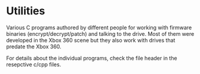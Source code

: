# Utilities

Various C programs authored by different people for working with firmware binaries (encrypt/decrypt/patch) and talking to the drive. Most of them were developed in the Xbox 360 scene but they also work with drives that predate the Xbox 360.

For details about the individual programs, check the file header in the resepctive c/cpp files.
